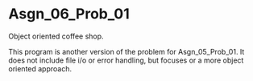# Asgn_06_Prob_01
Object oriented coffee shop.

This program is another version of the problem for Asgn_05_Prob_01. It does not include file i/o or error handling, but focuses
or a more object oriented approach.
